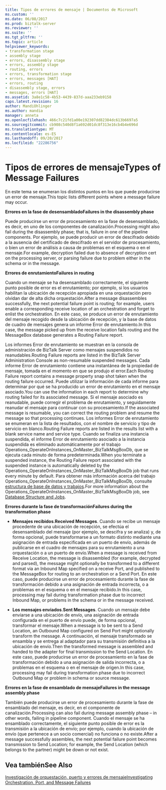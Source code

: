 ```yaml
---
title: Tipos de errores de mensaje | Documentos de Microsoft
ms.custom: ''
ms.date: 06/08/2017
ms.prod: biztalk-server
ms.reviewer: ''
ms.suite: ''
ms.tgt_pltfrm: ''
ms.topic: article
helpviewer_keywords:
- transformation stage
- assembly stage
- errors, disassembly stage
- errors, assembly stage
- routing, errors
- errors, transformation stage
- errors, messages [HAT]
- errors, routing
- disassembly stage, errors
- messages, errors [HAT]
ms.assetid: 3a8e1c58-4b53-4439-837d-aaa233eb9158
caps.latest.revision: 16
author: MandiOhlinger
ms.author: mandia
manager: anneta
ms.openlocfilehash: 466c7c21fd1a00e192307dd82384dc613b6697a5
ms.sourcegitcommit: cb908c540d8f1a692d01dc8f313e16cb4b4e696d
ms.translationtype: MT
ms.contentlocale: es-ES
ms.lasthandoff: 09/20/2017
ms.locfileid: "22286756"
---
```

# <a name="types-of-message-failures"></a><span data-ttu-id="44b7e-102">Tipos de errores de mensaje</span><span class="sxs-lookup"><span data-stu-id="44b7e-102">Types of Message Failures</span></span>
<span data-ttu-id="44b7e-103">En este tema se enumeran los distintos puntos en los que puede producirse un error de mensaje.</span><span class="sxs-lookup"><span data-stu-id="44b7e-103">This topic lists different points where a message failure may occur.</span></span>  
  
 <span data-ttu-id="44b7e-104">**Errores en la fase de desensamblado**</span><span class="sxs-lookup"><span data-stu-id="44b7e-104">**Failures in the disassembly phase**</span></span>  
  
 <span data-ttu-id="44b7e-105">Puede producirse un error de procesamiento en la fase de desensamblado, es decir, en uno de los componentes de canalización.</span><span class="sxs-lookup"><span data-stu-id="44b7e-105">Processing might also fail during the disassembly phase; that is, failure in one of the pipeline components.</span></span> <span data-ttu-id="44b7e-106">Por ejemplo, se puede producir un error de descifrado debido a la ausencia del certificado de descifrado en el servidor de procesamiento, o bien un error de análisis a causa de problemas en el esquema o en el mensaje.</span><span class="sxs-lookup"><span data-stu-id="44b7e-106">For example, decryption failed due to absence of decryption cert on the processing server, or parsing failure due to problem either in the schema or in the message.</span></span>  
  
 <span data-ttu-id="44b7e-107">**Errores de enrutamiento**</span><span class="sxs-lookup"><span data-stu-id="44b7e-107">**Failures in routing**</span></span>  
  
 <span data-ttu-id="44b7e-108">Cuando un mensaje se ha desensamblado correctamente, el siguiente punto posible de error es el enrutamiento; por ejemplo, si los usuarios habilitan la ubicación de recepción apropiada en una orquestación pero olvidan dar de alta dicha orquestación.</span><span class="sxs-lookup"><span data-stu-id="44b7e-108">After a message disassembles successfully, the next potential failure point is routing; for example, users enable a corresponding receive location of an orchestration and forget to enlist the orchestration.</span></span> <span data-ttu-id="44b7e-109">En este caso, se produce un error de enrutamiento del mensaje recogido desde la ubicación de recepción, y la base de datos de cuadro de mensajes genera un informe Error de enrutamiento.</span><span class="sxs-lookup"><span data-stu-id="44b7e-109">In this case, the message picked up from the receive location fails routing and the MessageBox database generates a Routing Failure report.</span></span>  
  
 <span data-ttu-id="44b7e-110">Los informes Error de enrutamiento se muestran en la consola de administración de BizTalk Server como mensajes suspendidos no reanudables.</span><span class="sxs-lookup"><span data-stu-id="44b7e-110">Routing Failure reports are listed in the BizTalk Server Administration Console as non-resumable suspended messages.</span></span> <span data-ttu-id="44b7e-111">Cada informe Error de enrutamiento contiene una instantánea de la propiedad de mensaje, tomada en el momento en que se produjo el error.</span><span class="sxs-lookup"><span data-stu-id="44b7e-111">Each Routing Failure report contains a message property snap shot taken when the routing failure occurred.</span></span> <span data-ttu-id="44b7e-112">Puede utilizar la información de cada informe para determinar por qué se ha producido un error de enrutamiento en el mensaje asociado.</span><span class="sxs-lookup"><span data-stu-id="44b7e-112">You can use the information in each report to determine why routing failed for its associated message.</span></span> <span data-ttu-id="44b7e-113">Si el mensaje asociado es reanudable, puede corregir el problema de enrutamiento, y seguidamente reanudar el mensaje para continuar con su procesamiento.</span><span class="sxs-lookup"><span data-stu-id="44b7e-113">If the associated message is resumable, you can correct the routing problem and resume the message so that processing continues.</span></span> <span data-ttu-id="44b7e-114">Los informes Error de enrutamiento se enumeran en la lista de resultados, con el nombre de servicio y tipo de servicio en blanco.</span><span class="sxs-lookup"><span data-stu-id="44b7e-114">Routing Failure reports are listed in the results list with a blank service name and service type.</span></span> <span data-ttu-id="44b7e-115">Cuando se finaliza una instancia suspendida, el informe Error de enrutamiento asociado a la instancia suspendida es eliminado automáticamente por el trabajo Operations_OperateOnInstances_OnMaster_BizTalkMsgBoxDb, que se ejecuta cada minuto de forma predeterminada.</span><span class="sxs-lookup"><span data-stu-id="44b7e-115">When you terminate a suspended instance, the Routing Failure report associated with the suspended instance is automatically deleted by the Operations_OperateOnInstances_OnMaster_BizTalkMsgBoxDb job that runs every minute by default.</span></span> <span data-ttu-id="44b7e-116">Para obtener más información acerca del trabajo Operations_OperateOnInstances_OnMaster_BizTalkMsgBoxDb, consulte [estructura de base de datos y trabajos](../core/database-structure-and-jobs.md).</span><span class="sxs-lookup"><span data-stu-id="44b7e-116">For more information about the Operations_OperateOnInstances_OnMaster_BizTalkMsgBoxDb job, see [Database Structure and Jobs](../core/database-structure-and-jobs.md).</span></span>  
  
 <span data-ttu-id="44b7e-117">**Errores durante la fase de transformación**</span><span class="sxs-lookup"><span data-stu-id="44b7e-117">**Failures during the transformation phase**</span></span>  
  
-   <span data-ttu-id="44b7e-118">**Mensajes recibidos**.</span><span class="sxs-lookup"><span data-stu-id="44b7e-118">**Received Messages**.</span></span> <span data-ttu-id="44b7e-119">Cuando se recibe un mensaje procedente de una ubicación de recepción, se efectúa el desensamblado del mensaje (por ejemplo, se descifra y se analiza) y, de forma opcional, puede transformarse a un formato distinto mediante una asignación de entrada especificada en un puerto de envío, además de publicarse en el cuadro de mensajes para su enrutamiento a una orquestación o a un puerto de envío.</span><span class="sxs-lookup"><span data-stu-id="44b7e-119">When a message is received from Receive Location, the message is disassembled (for example, decrypted and parsed), the message might optionally be transformed to a different format via an Inbound Map specified on a receive Port, and published to the MessageBox for routing to an orchestration or a Send Port.</span></span> <span data-ttu-id="44b7e-120">En este caso, puede producirse un error de procesamiento durante la fase de transformación debido a una asignación de entrada incorrecta, o a problemas en el esquema o en el mensaje recibido.</span><span class="sxs-lookup"><span data-stu-id="44b7e-120">In this case, processing may fail during transformation phase due to incorrect Inbound Map, or problems in the schema or in the message received.</span></span>  
  
-   <span data-ttu-id="44b7e-121">**Los mensajes enviados**.</span><span class="sxs-lookup"><span data-stu-id="44b7e-121">**Sent Messages**.</span></span> <span data-ttu-id="44b7e-122">Cuando un mensaje debe enviarse a una ubicación de envío, una asignación de entrada configurada en el puerto de envío puede, de forma opcional, transformar el mensaje.</span><span class="sxs-lookup"><span data-stu-id="44b7e-122">When a message is to be sent to a Send Location, an Outbound Map configured on Send Port might optionally transform the message.</span></span> <span data-ttu-id="44b7e-123">A continuación, el mensaje transformado se ensambla y se entrega al adaptador para su transmisión definitiva a la ubicación de envío.</span><span class="sxs-lookup"><span data-stu-id="44b7e-123">Then the transformed message is assembled and handed to the adapter for final transmission to the Send Location.</span></span> <span data-ttu-id="44b7e-124">En este caso, puede producirse un error de procesamiento en la fase de transformación debido a una asignación de salida incorrecta, o a problemas en el esquema o en el mensaje de origen.</span><span class="sxs-lookup"><span data-stu-id="44b7e-124">In this case, processing may fail during transformation phase due to incorrect Outbound Map or problem in schema or source message.</span></span>  
  
 <span data-ttu-id="44b7e-125">**Errores en la fase de ensamblado de mensaje**</span><span class="sxs-lookup"><span data-stu-id="44b7e-125">**Failures in the message assembly phase**</span></span>  
  
 <span data-ttu-id="44b7e-126">También puede producirse un error de procesamiento durante la fase de ensamblado del mensaje, es decir, en el componente de canalización.</span><span class="sxs-lookup"><span data-stu-id="44b7e-126">Processing can also fail during message assembly phase – in other words, failing in pipeline component.</span></span> <span data-ttu-id="44b7e-127">Cuando el mensaje se ha ensamblado correctamente, el siguiente punto posible de error es la transmisión a la ubicación de envío; por ejemplo, cuando la ubicación de envío (que pertenece a un socio comercial) no funciona o no existe.</span><span class="sxs-lookup"><span data-stu-id="44b7e-127">After a message successfully assembles, the next potential failure point becomes transmission to Send Location; for example, the Send Location (which belongs to the partner) might be down or not exist.</span></span>  
  
## <a name="see-also"></a><span data-ttu-id="44b7e-128">Vea también</span><span class="sxs-lookup"><span data-stu-id="44b7e-128">See Also</span></span>  
 [<span data-ttu-id="44b7e-129">Investigación de orquestación, puerto y errores de mensaje</span><span class="sxs-lookup"><span data-stu-id="44b7e-129">Investigating Orchestration, Port, and Message Failures</span></span>](../core/investigating-orchestration-port-and-message-failures.md)